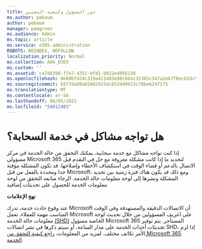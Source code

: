 ```yaml
---
title: دور المسؤول وكيفية التعيين
ms.author: pebaum
author: pebaum
manager: pamgreen
ms.audience: Admin
ms.topic: article
ms.service: o365-administration
ROBOTS: NOINDEX, NOFOLLOW
localization_priority: Normal
ms.collection: Adm_O365
ms.custom: ''
ms.assetid: ca7d439d-ffe7-4351-bfd1-b022e4056138
ms.openlocfilehash: 0e80bfd24c319a411493e88c6bac31365c347a2e67f8ecb2dc9ba52fb24fc5d3
ms.sourcegitcommit: b5f7da89a650d2915dc652449623c78be6247175
ms.translationtype: MT
ms.contentlocale: ar-SA
ms.lasthandoff: 08/05/2021
ms.locfileid: "54012403"
---
```

# <a name="experiencing-problems-with-a-cloud-service"></a>هل تواجه مشاكل في خدمة السحابة؟

إذا كنت تواجه مشاكل مع خدمة سحابية، يمكنك التحقق من حالة الخدمة في مركز مسؤولي Microsoft 365 لتحديد ما إذا كانت مشكلة معروفة مع حل في التقدم قبل الاتصال بالدعم أو قضاء الوقت في استكشاف الأخطاء وإصلاحها. [](https://admin.microsoft.com/AdminPortal/Home#/servicehealth) قد تكون المشكلة مؤقتة جدا ومحددة بالفعل من قبل Microsoft، ومع ذلك قد يكون هناك فترة زمنية بين تحديد المشكلة ونشرها إلى لوحة معلومات حالة الخدمة. الرجاء متابعة التحقق من لوحة معلومات الخدمة للحصول على تحديثات إضافية.

**نهج الإعلامات**

عند وقوع حادث خدمة، تدرك Microsoft أن الاتصالات الدقيقة والمستهدفة وفي الوقت المناسب مهمة للعملاء. تعمل Microsoft على اعريف المسؤولين من خلال تحديث لوحة معلومات حالة الخدمة [(SHD)](https://admin.microsoft.com/AdminPortal/Home#/servicehealth) الخاصة مسؤول Microsoft 365 المستأجر. يتم توفير تحديثات أحداث الخدمة على مدار الساعة، أو سيتم ذكرها في نشر اتصالات SHD، إذا لزم الأمر تكاثف مختلف. لمزيد من المعلومات، [راجع كيفية التحقق من Microsoft 365 الخدمة](https://docs.microsoft.com/office365/enterprise/view-service-health).

